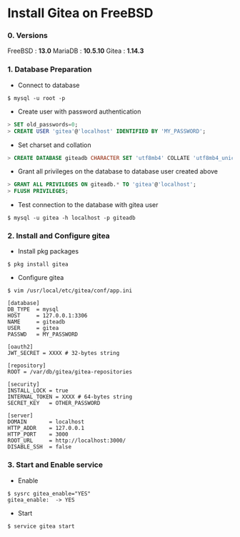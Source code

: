 Install Gitea on FreeBSD
===

### 0. Versions

FreeBSD : **13.0**
MariaDB : **10.5.10**
Gitea : **1.14.3**

### 1. Database Preparation

- Connect to database
```shell
$ mysql -u root -p
```
- Create user with password authentication
```sql
> SET old_passwords=0;
> CREATE USER 'gitea'@'localhost' IDENTIFIED BY 'MY_PASSWORD';
```

- Set charset and collation
```sql
> CREATE DATABASE giteadb CHARACTER SET 'utf8mb4' COLLATE 'utf8mb4_unicode_ci';
```

- Grant all privileges on the database to database user created above
```sql
> GRANT ALL PRIVILEGES ON giteadb.* TO 'gitea'@'localhost';
> FLUSH PRIVILEGES;
```

- Test connection to the database with gitea user
```shell
$ mysql -u gitea -h localhost -p giteadb
```

### 2. Install and Configure gitea

- Install pkg packages
```shell
$ pkg install gitea
```

- Configure gitea
```shell
$ vim /usr/local/etc/gitea/conf/app.ini

[database]
DB_TYPE  = mysql
HOST     = 127.0.0.1:3306
NAME     = giteadb
USER     = gitea
PASSWD   = MY_PASSWORD

[oauth2]
JWT_SECRET = XXXX # 32-bytes string

[repository]
ROOT = /var/db/gitea/gitea-repositories

[security]
INSTALL_LOCK = true
INTERNAL_TOKEN = XXXX # 64-bytes string
SECRET_KEY   = OTHER_PASSWORD

[server]
DOMAIN       = localhost
HTTP_ADDR    = 127.0.0.1
HTTP_PORT    = 3000
ROOT_URL     = http://localhost:3000/
DISABLE_SSH  = false
```

### 3. Start and Enable service

- Enable
```shell
$ sysrc gitea_enable="YES"
gitea_enable:  -> YES
```

- Start
```shell
$ service gitea start
```
